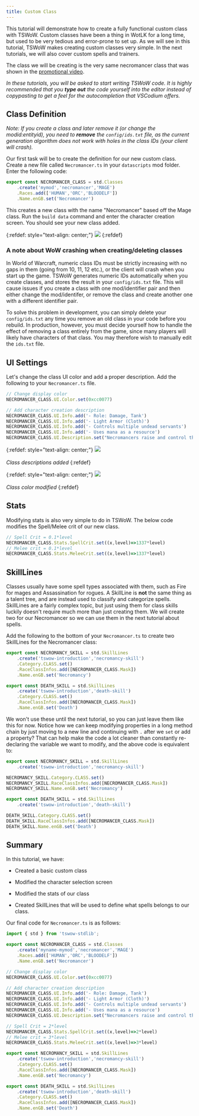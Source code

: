 ```yaml
---
title: Custom Class
---
```


This tutorial will demonstrate how to create a fully functional custom class with TSWoW. Custom classes have been a thing in WotLK for a long time, but used to be very tedious and error-prone to set up. As we will see in this tutorial, TSWoW makes creating custom classes very simple. In the next tutorials, we will also cover custom spells and trainers.

The class we will be creating is the very same necromancer class that was shown in the [promotional video](https://youtu.be/VugHLQ303_k).

_In these tutorials, you will be asked to start writing TSWoW code. It is highly recommended that you **type out** the code yourself into the editor instead of copypasting to get a feel for the autocompletion that VSCodium offers._

## Class Definition

_Note: If you create a class and later remove it (or change the modid:entityid), you need to **remove** the `config/ids.txt` file, as the current generation algorithm does not work with holes in the class IDs (your client will crash)._

Our first task will be to create the definition for our new custom class. Create a new file called `Necromancer.ts` in your `datascripts` mod folder. Enter the following code:

```ts
export const NECROMANCER_CLASS = std.Classes
    .create('mymod','necromancer','MAGE')
    .Races.add(['HUMAN','ORC','BLOODELF'])
    .Name.enGB.set('Necromancer')
```

This creates a new class with the name "Necromancer" based off the Mage class. Run the `build data` command and enter the character creation screen. You should see your new class added.

{:refdef: style="text-align: center;"}
![](../necromancer-charcreate.png)
{:refdef}

### A note about WoW crashing when creating/deleting classes

In World of Warcraft, numeric class IDs must be strictly increasing with no gaps in them (going from 10, 11, 12 etc.), or the client will crash when you start up the game. TSWoW generates numeric IDs automatically when you create classes, and stores the result in your `config/ids.txt` file. This will cause issues if you create a class with one mod/identifier pair and then either change the mod/identifer, or remove the class and create another one with a different identifier pair.

To solve this problem in development, you can simply delete your `config/ids.txt` any time you remove an old class in your code before you rebuild. In production, however, you must decide yourself how to handle the effect of removing a class entirely from the game, since many players will likely have characters of that class. You may therefore wish to manually edit the `ids.txt` file.

## UI Settings

Let's change the class UI color and add a proper description. Add the following to your `Necromancer.ts` file.

```ts
// Change display color
NECROMANCER_CLASS.UI.Color.set(0xcc0077)

// Add character creation description
NECROMANCER_CLASS.UI.Info.add('- Role: Damage, Tank')
NECROMANCER_CLASS.UI.Info.add('- Light Armor (Cloth)')
NECROMANCER_CLASS.UI.Info.add('- Controls multiple undead servants')
NECROMANCER_CLASS.UI.Info.add('- Uses mana as a resource')
NECROMANCER_CLASS.UI.Description.set("Necromancers raise and control the undead.")
```

{:refdef: style="text-align: center;"}
![](../necromancer-description.png)
<br/><br/>
_Class descriptions added_
{:refdef}

{:refdef: style="text-align: center;"}
![](../necromancer-classcolor.png)
<br/><br/>
_Class color modified_
{:refdef}

## Stats

Modifying stats is also very simple to do in TSWoW. The below code modifies the Spell/Melee crit of our new class.

```ts
// Spell Crit = 0.1*level
NECROMANCER_CLASS.Stats.SpellCrit.set((x,level)=>1337*level)
// Melee crit = 0.1*level
NECROMANCER_CLASS.Stats.MeleeCrit.set((x,level)=>1337*level)
```

## SkillLines
Classes usually have some spell types associated with them, such as Fire for mages and Assassination for rogues. A SkillLine is **not** the same thing as a talent tree, and are instead used to classify and categorize spells. SkillLines are a fairly complex topic, but just using them for class skills luckily doesn't require much more than just creating them. We will create two for our Necromancer so we can use them in the next tutorial about spells.

Add the following to the bottom of your `Necromancer.ts` to create two SkillLines for the Necromancer class:

```ts
export const NECROMANCY_SKILL = std.SkillLines
    .create('tswow-introduction','necromancy-skill')
    .Category.CLASS.set()
    .RaceClassInfos.add([NECROMANCER_CLASS.Mask])
    .Name.enGB.set('Necromancy')

export const DEATH_SKILL = std.SkillLines
    .create('tswow-introduction','death-skill')
    .Category.CLASS.set()
    .RaceClassInfos.add([NECROMANCER_CLASS.Mask])
    .Name.enGB.set('Death')
```

We won't use these until the next tutorial, so you can just leave them like this for now. Notice how we can keep modifying properties in a long method chain by just moving to a new line and continuing with `.` after we `set` or add a property? That can help make the code a lot cleaner than constantly re-declaring the variable we want to modify, and the above code is equivalent to:

```ts
export const NECROMANCY_SKILL = std.SkillLines
    .create('tswow-introduction','necromancy-skill')

NECROMANCY_SKILL.Category.CLASS.set()
NECROMANCY_SKILL.RaceClassInfos.add([NECROMANCER_CLASS.Mask])
NECROMANCY_SKILL.Name.enGB.set('Necromancy')

export const DEATH_SKILL = std.SkillLines
    .create('tswow-introduction','death-skill')

DEATH_SKILL.Category.CLASS.set()
DEATH_SKILL.RaceClassInfos.add([NECROMANCER_CLASS.Mask])
DEATH_SKILL.Name.enGB.set('Death')
```

## Summary

In this tutorial, we have:

- Created a basic custom class

- Modified the character selection screen

- Modified the stats of our class

- Created SkillLines that will be used to define what spells belongs to our class.

Our final code for `Necromancer.ts` is as follows:
```ts
import { std } from 'tswow-stdlib';

export const NECROMANCER_CLASS = std.Classes
    .create('myname-mymod','necromancer','MAGE')
    .Races.add(['HUMAN','ORC','BLOODELF'])
    .Name.enGB.set('Necromancer')

// Change display color
NECROMANCER_CLASS.UI.Color.set(0xcc0077)

// Add character creation description
NECROMANCER_CLASS.UI.Info.add('- Role: Damage, Tank')
NECROMANCER_CLASS.UI.Info.add('- Light Armor (Cloth)')
NECROMANCER_CLASS.UI.Info.add('- Controls multiple undead servants')
NECROMANCER_CLASS.UI.Info.add('- Uses mana as a resource')
NECROMANCER_CLASS.UI.Description.set("Necromancers raise and control the undead.")

// Spell Crit = 2*level
NECROMANCER_CLASS.Stats.SpellCrit.set((x,level)=>2*level)
// Melee crit = 3*level
NECROMANCER_CLASS.Stats.MeleeCrit.set((x,level)=>3*level)

export const NECROMANCY_SKILL = std.SkillLines
    .create('tswow-introduction','necromancy-skill')
    .Category.CLASS.set()
    .RaceClassInfos.add([NECROMANCER_CLASS.Mask])
    .Name.enGB.set('Necromancy')

export const DEATH_SKILL = std.SkillLines
    .create('tswow-introduction','death-skill')
    .Category.CLASS.set()
    .RaceClassInfos.add([NECROMANCER_CLASS.Mask])
    .Name.enGB.set('Death')
```
